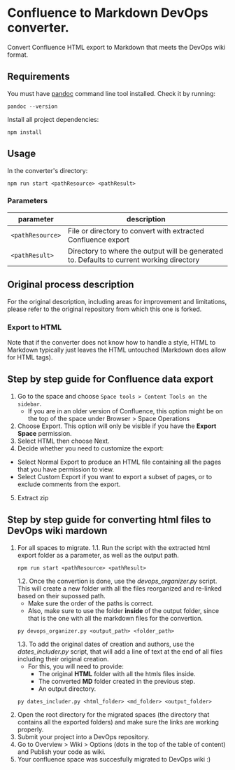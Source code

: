# Confluence to Markdown DevOps converter.

Convert Confluence HTML export to Markdown that meets the DevOps wiki format.


## Requirements

You must have [pandoc] command line tool installed. Check it by running:

```
pandoc --version
```

Install all project dependencies:

```
npm install
```


## Usage

In the converter's directory:

```
npm run start <pathResource> <pathResult>
```


### Parameters

parameter | description
--- | ---
`<pathResource>` | File or directory to convert with extracted Confluence export
`<pathResult>` | Directory to where the output will be generated to. Defaults to current working directory


## Original process description
For the original description, including areas for improvement and limitations, please refer to the original repository from which this one is forked.


### Export to HTML

Note that if the converter does not know how to handle a style, HTML to Markdown typically just leaves the HTML untouched (Markdown does allow for HTML tags).


## Step by step guide for Confluence data export<a name="conflhowto"></a>

1. Go to the space and choose `Space tools > Content Tools on the sidebar`.
    - If you are in an older version of Confluence, this option might be on the top of the space under Browser > Space Operations 
2. Choose Export. This option will only be visible if you have the **Export Space** permission.
3. Select HTML then choose Next.
4. Decide whether you need to customize the export:
  - Select Normal Export to produce an HTML file containing all the pages that you have permission to view.
  - Select Custom Export if you want to export a subset of pages, or to exclude comments from the export.
5. Extract zip

## Step by step guide for converting html files to DevOps wiki mardown
1. For all spaces to migrate.
    1.1. Run the script with the extracted html export folder as a parameter, as well as the output path.
    ```
    npm run start <pathResource> <pathResult>
    ```
    1.2. Once the convertion is done, use the *devops_organizer.py* script. This will create a new folder with all the files reorganized and re-linked based on their supossed path. 
      - Make sure the order of the paths is correct.
      - Also, make sure to use the folder **inside** of the output folder, since that is the one with all the markdown files for the convertion.
    ```
    py devops_organizer.py <output_path> <folder_path>
    ``` 
    1.3. To add the original dates of creation and authors, use the *dates_includer.py* script, that will add a line of text at the end of all files including their original creation.
      - For this, you will need to provide:
        - The original **HTML** folder with all the htmls files inside.
        - The converted **MD** folder created in the previous step.
        - An output directory.
    ```
    py dates_includer.py <html_folder> <md_folder> <output_folder>
    ```
2. Open the root directory for the migrated spaces (the directory that contains all the exported folders) and make sure the links are working properly.
3. Submit your project into a DevOps repository.
4. Go to Overview > Wiki > Options (dots in the top of the table of content) and Publish your code as wiki.
5. Your confluence space was succesfully migrated to DevOps wiki :)


[pandoc]: http://pandoc.org/installing.html
